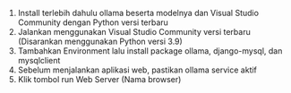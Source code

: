 1. Install terlebih dahulu ollama beserta modelnya dan Visual Studio Community dengan Python versi terbaru
2. Jalankan menggunakan Visual Studio Community versi terbaru (Disarankan menggunakan Python versi 3.9)
3. Tambahkan Environment lalu install package ollama, django-mysql, dan mysqlclient
4. Sebelum menjalankan aplikasi web, pastikan ollama service aktif
5. Klik tombol run Web Server (Nama browser)
